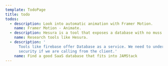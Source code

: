 ```yaml
---
template: TodoPage
title: todo
todos:
  - description: Look into automatic animation with Framer Motion.
    name: Framer Motion - Animate.
  - description: Hesura is a tool that exposes a database with no muss or fuss.
    name: Research tools like Hesura.
  - description: '
      Tools like firebase offer Database as a service. We need to understand
      security if we are calling from the client.'
    name: Find a good SaaS database that fits into JAMStack
---
```

